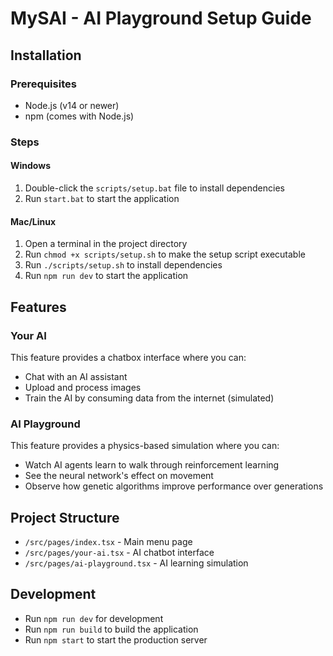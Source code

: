 # MySAI - AI Playground Setup Guide

## Installation

### Prerequisites
- Node.js (v14 or newer)
- npm (comes with Node.js)

### Steps

#### Windows
1. Double-click the `scripts/setup.bat` file to install dependencies
2. Run `start.bat` to start the application

#### Mac/Linux
1. Open a terminal in the project directory
2. Run `chmod +x scripts/setup.sh` to make the setup script executable
3. Run `./scripts/setup.sh` to install dependencies
4. Run `npm run dev` to start the application

## Features

### Your AI
This feature provides a chatbox interface where you can:
- Chat with an AI assistant
- Upload and process images
- Train the AI by consuming data from the internet (simulated)

### AI Playground
This feature provides a physics-based simulation where you can:
- Watch AI agents learn to walk through reinforcement learning
- See the neural network's effect on movement
- Observe how genetic algorithms improve performance over generations

## Project Structure
- `/src/pages/index.tsx` - Main menu page
- `/src/pages/your-ai.tsx` - AI chatbot interface
- `/src/pages/ai-playground.tsx` - AI learning simulation

## Development
- Run `npm run dev` for development
- Run `npm run build` to build the application
- Run `npm start` to start the production server 